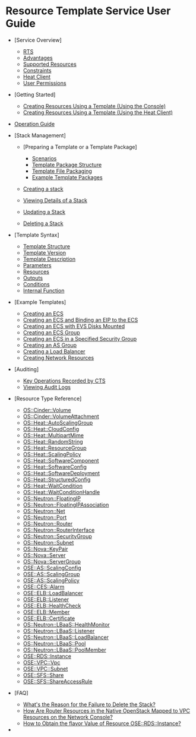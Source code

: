 # Resource Template Service User Guide

-   [Service Overview]
    -   [RTS](rts.md)
    -   [Advantages](advantages.md)
    -   [Supported Resources](supported-resources.md)
    -   [Constraints](constraints.md)
    -   [Heat Client](heat-client.md)
    -   [User Permissions](user-permissions.md)

-   [Getting Started]
    -   [Creating Resources Using a Template \(Using the Console\)](creating-resources-using-a-template-(using-the-console).md)
    -   [Creating Resources Using a Template \(Using the Heat Client\)](creating-resources-using-a-template-(using-the-heat-client).md)

-   [Operation Guide](operation-guide.md)
-   [Stack Management]
    -   [Preparing a Template or a Template Package]
        -   [Scenarios](scenarios.md)
        -   [Template Package Structure](template-package-structure.md)
        -   [Template File Packaging](template-file-packaging.md)
        -   [Example Template Packages](example-template-packages.md)

    -   [Creating a stack](creating-a-stack.md)
    -   [Viewing Details of a Stack](viewing-details-of-a-stack.md)
    -   [Updating a Stack](updating-a-stack.md)
    -   [Deleting a Stack](deleting-a-stack.md)

-   [Template Syntax]
    -   [Template Structure](template-structure.md)
    -   [Template Version](template-version.md)
    -   [Template Description](template-description.md)
    -   [Parameters](parameters.md)
    -   [Resources](resources.md)
    -   [Outputs](outputs.md)
    -   [Conditions](conditions.md)
    -   [Internal Function](internal-function.md)

-   [Example Templates]
    -   [Creating an ECS](creating-an-ecs.md)
    -   [Creating an ECS and Binding an EIP to the ECS](creating-an-ecs-and-binding-an-eip-to-the-ecs.md)
    -   [Creating an ECS with EVS Disks Mounted](creating-an-ecs-with-evs-disks-mounted.md)
    -   [Creating an ECS Group](creating-an-ecs-group.md)
    -   [Creating an ECS in a Specified Security Group](creating-an-ecs-in-a-specified-security-group.md)
    -   [Creating an AS Group](creating-an-as-group.md)
    -   [Creating a Load Balancer](creating-a-load-balancer.md)
    -   [Creating Network Resources](creating-network-resources.md)

-   [Auditing]
    -   [Key Operations Recorded by CTS](key-operations-recorded-by-cts.md)
    -   [Viewing Audit Logs](viewing-audit-logs.md)

-   [Resource Type Reference]
    -   [OS::Cinder::Volume](os-cinder-volume.md)
    -   [OS::Cinder::VolumeAttachment](os-cinder-volumeattachment.md)
    -   [OS::Heat::AutoScalingGroup](os-heat-autoscalinggroup.md)
    -   [OS::Heat::CloudConfig](os-heat-cloudconfig.md)
    -   [OS::Heat::MultipartMime](os-heat-multipartmime.md)
    -   [OS::Heat::RandomString](os-heat-randomstring.md)
    -   [OS::Heat::ResourceGroup](os-heat-resourcegroup.md)
    -   [OS::Heat::ScalingPolicy](os-heat-scalingpolicy.md)
    -   [OS::Heat::SoftwareComponent](os-heat-softwarecomponent.md)
    -   [OS::Heat::SoftwareConfig](os-heat-softwareconfig.md)
    -   [OS::Heat::SoftwareDeployment](os-heat-softwaredeployment.md)
    -   [OS::Heat::StructuredConfig](os-heat-structuredconfig.md)
    -   [OS::Heat::WaitCondition](os-heat-waitcondition.md)
    -   [OS::Heat::WaitConditionHandle](os-heat-waitconditionhandle.md)
    -   [OS::Neutron::FloatingIP](os-neutron-floatingip.md)
    -   [OS::Neutron::FloatingIPAssociation](os-neutron-floatingipassociation.md)
    -   [OS::Neutron::Net](os-neutron-net.md)
    -   [OS::Neutron::Port](os-neutron-port.md)
    -   [OS::Neutron::Router](os-neutron-router.md)
    -   [OS::Neutron::RouterInterface](os-neutron-routerinterface.md)
    -   [OS::Neutron::SecurityGroup](os-neutron-securitygroup.md)
    -   [OS::Neutron::Subnet](os-neutron-subnet.md)
    -   [OS::Nova::KeyPair](os-nova-keypair.md)
    -   [OS::Nova::Server](os-nova-server.md)
    -   [OS::Nova::ServerGroup](os-nova-servergroup.md)
    -   [OSE::AS::ScalingConfig](ose-as-scalingconfig.md)
    -   [OSE::AS::ScalingGroup](ose-as-scalinggroup.md)
    -   [OSE::AS::ScalingPolicy](ose-as-scalingpolicy.md)
    -   [OSE::CES::Alarm](ose-ces-alarm.md)
    -   [OSE::ELB::LoadBalancer](ose-elb-loadbalancer.md)
    -   [OSE::ELB::Listener](ose-elb-listener.md)
    -   [OSE::ELB::HealthCheck](ose-elb-healthcheck.md)
    -   [OSE::ELB::Member](ose-elb-member.md)
    -   [OSE::ELB::Certificate](ose-elb-certificate.md)
    -   [OS::Neutron::LBaaS::HealthMonitor](os-neutron-lbaas-healthmonitor.md)
    -   [OS::Neutron::LBaaS::Listener](os-neutron-lbaas-listener.md)
    -   [OS::Neutron::LBaaS::LoadBalancer](os-neutron-lbaas-loadbalancer.md)
    -   [OS::Neutron::LBaaS::Pool](os-neutron-lbaas-pool.md)
    -   [OS::Neutron::LBaaS::PoolMember](os-neutron-lbaas-poolmember.md)
    -   [OSE::RDS::Instance](ose-rds-instance.md)
    -   [OSE::VPC::Vpc](ose-vpc-vpc.md)
    -   [OSE::VPC::Subnet](ose-vpc-subnet.md)
    -   [OSE::SFS::Share](ose-sfs-share.md)
    -   [OSE::SFS::ShareAccessRule](ose-sfs-shareaccessrule.md)

-   [FAQ]
    -   [What's the Reason for the Failure to Delete the Stack?](what-s-the-reason-for-the-failure-to-delete-the-stack.md)
    -   [How Are Router Resources in the Native OpenStack Mapped to VPC Resources on the Network Console?](how-are-router-resources-in-the-native-openstack-mapped-to-vpc-resources-on-the-network-console.md)
    -   [How to Obtain the flavor Value of Resource OSE::RDS::Instance?](how-to-obtain-the-flavor-value-of-resource-ose-rds-instance.md)

- 
